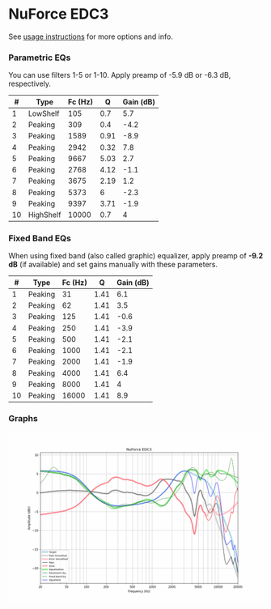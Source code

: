 # NuForce EDC3
See [usage instructions](https://github.com/jaakkopasanen/AutoEq#usage) for more options and info.

### Parametric EQs
You can use filters 1-5 or 1-10. Apply preamp of -5.9 dB or -6.3 dB, respectively.

|   # | Type      |   Fc (Hz) |    Q |   Gain (dB) |
|-----|-----------|-----------|------|-------------|
|   1 | LowShelf  |       105 | 0.7  |         5.7 |
|   2 | Peaking   |       309 | 0.4  |        -4.2 |
|   3 | Peaking   |      1589 | 0.91 |        -8.9 |
|   4 | Peaking   |      2942 | 0.32 |         7.8 |
|   5 | Peaking   |      9667 | 5.03 |         2.7 |
|   6 | Peaking   |      2768 | 4.12 |        -1.1 |
|   7 | Peaking   |      3675 | 2.19 |         1.2 |
|   8 | Peaking   |      5373 | 6    |        -2.3 |
|   9 | Peaking   |      9397 | 3.71 |        -1.9 |
|  10 | HighShelf |     10000 | 0.7  |         4   |

### Fixed Band EQs
When using fixed band (also called graphic) equalizer, apply preamp of **-9.2 dB** (if available) and set gains manually with these parameters.

|   # | Type    |   Fc (Hz) |    Q |   Gain (dB) |
|-----|---------|-----------|------|-------------|
|   1 | Peaking |        31 | 1.41 |         6.1 |
|   2 | Peaking |        62 | 1.41 |         3.5 |
|   3 | Peaking |       125 | 1.41 |        -0.6 |
|   4 | Peaking |       250 | 1.41 |        -3.9 |
|   5 | Peaking |       500 | 1.41 |        -2.1 |
|   6 | Peaking |      1000 | 1.41 |        -2.1 |
|   7 | Peaking |      2000 | 1.41 |        -1.9 |
|   8 | Peaking |      4000 | 1.41 |         6.4 |
|   9 | Peaking |      8000 | 1.41 |         4   |
|  10 | Peaking |     16000 | 1.41 |         8.9 |

### Graphs
![](./NuForce%20EDC3.png)
